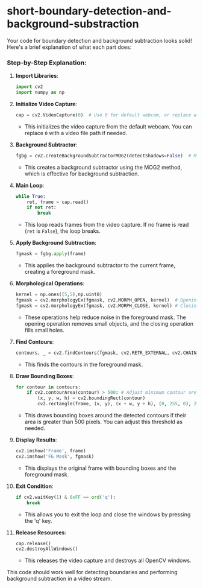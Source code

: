 # short-boundary-detection-and-background-substraction
Your code for boundary detection and background subtraction looks solid! Here's a brief explanation of what each part does:

### Step-by-Step Explanation:

1. **Import Libraries**:
   ```python
   import cv2
   import numpy as np
   ```

2. **Initialize Video Capture**:
   ```python
   cap = cv2.VideoCapture(0)  # Use 0 for default webcam, or replace with video file path
   ```
   - This initializes the video capture from the default webcam. You can replace `0` with a video file path if needed.

3. **Background Subtractor**:
   ```python
   fgbg = cv2.createBackgroundSubtractorMOG2(detectShadows=False)  # MOG2 is often good
   ```
   - This creates a background subtractor using the MOG2 method, which is effective for background subtraction.

4. **Main Loop**:
   ```python
   while True:
       ret, frame = cap.read()
       if not ret:
           break
   ```
   - This loop reads frames from the video capture. If no frame is read (`ret` is `False`), the loop breaks.

5. **Apply Background Subtraction**:
   ```python
   fgmask = fgbg.apply(frame)
   ```
   - This applies the background subtractor to the current frame, creating a foreground mask.

6. **Morphological Operations**:
   ```python
   kernel = np.ones((5,5),np.uint8)
   fgmask = cv2.morphologyEx(fgmask, cv2.MORPH_OPEN, kernel)  # Opening operation
   fgmask = cv2.morphologyEx(fgmask, cv2.MORPH_CLOSE, kernel) # Closing operation
   ```
   - These operations help reduce noise in the foreground mask. The opening operation removes small objects, and the closing operation fills small holes.

7. **Find Contours**:
   ```python
   contours, _ = cv2.findContours(fgmask, cv2.RETR_EXTERNAL, cv2.CHAIN_APPROX_SIMPLE)
   ```
   - This finds the contours in the foreground mask.

8. **Draw Bounding Boxes**:
   ```python
   for contour in contours:
       if cv2.contourArea(contour) > 500: # Adjust minimum contour area as needed
           (x, y, w, h) = cv2.boundingRect(contour)
           cv2.rectangle(frame, (x, y), (x + w, y + h), (0, 255, 0), 2)
   ```
   - This draws bounding boxes around the detected contours if their area is greater than 500 pixels. You can adjust this threshold as needed.

9. **Display Results**:
   ```python
   cv2.imshow('Frame', frame)
   cv2.imshow('FG Mask', fgmask)
   ```
   - This displays the original frame with bounding boxes and the foreground mask.

10. **Exit Condition**:
    ```python
    if cv2.waitKey(1) & 0xFF == ord('q'):
        break
    ```
    - This allows you to exit the loop and close the windows by pressing the 'q' key.

11. **Release Resources**:
    ```python
    cap.release()
    cv2.destroyAllWindows()
    ```
    - This releases the video capture and destroys all OpenCV windows.

This code should work well for detecting boundaries and performing background subtraction in a video stream. 
